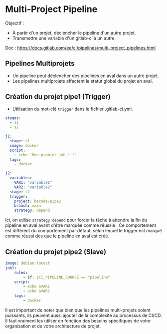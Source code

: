 # Multi-Project Pipeline 

Objectif :

* À partir d'un projet, déclencher le pipeline d'un autre projet.
* Transmettre une variable d'un gitlab-ci à un autre.

Doc : https://docs.gitlab.com/ee/ci/pipelines/multi_project_pipelines.html

## Pipelines Multiprojets

- Un pipeline peut déclencher des pipelines en aval dans un autre projet.
- Les pipelines multiprojets affectent le statut global du projet en aval.
   
## Création du projet pipe1 (Trigger)

- Utilisation du mot-clé ``trigger`` dans le fichier .gitlab-ci.yml.

```yaml
stages:
  - s1
  - s2

j1:
  stage: s1
  image: docker
  script:
    - echo "Mon premier job !!!"
  tags:
    - docker

j2:
  variables:
    VAR1: "variable1"
    VAR2: "variable2"
  stage: s2
  trigger:
    project: becode/pipe2
    branch: main
    strategy: depend

```
Ici, on utilise ``strategy:depend`` pour forcer la tâche à attendre la fin du pipeline en aval avant d'être marquée comme réussie .
Ce comportement est différent du comportement par défaut, selon lequel le trigger est marqué comme réussi dès que le pipeline en aval est créé.

## Création du projet pipe2 (Slave)
```yaml
image: debian:latest
job1:
    rules:
        - if: $CI_PIPELINE_SOURCE == "pipeline"
    script:
        - echo $VAR1
        - echo $VAR2
    tags:
        - docker
```

Il est important de noter que bien que les pipelines multi-projets soient puissants, 
ils peuvent aussi ajouter de la complexité au processus de CI/CD. 
Il faut vraiment les utilser en fonction des besoins spécifiques 
de votre organisation et de votre architecture de projet.
